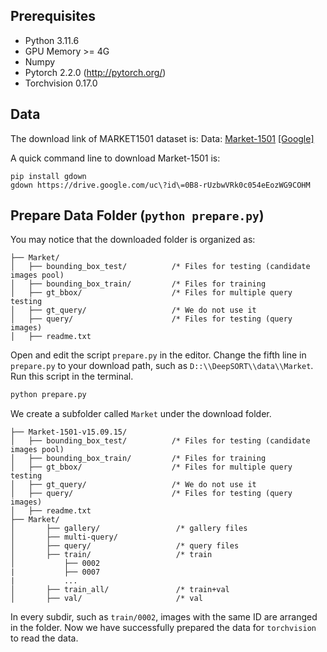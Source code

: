 ## Prerequisites
- Python 3.11.6
- GPU Memory >= 4G
- Numpy
- Pytorch 2.2.0 (http://pytorch.org/)
- Torchvision 0.17.0

## Data
The download link of MARKET1501 dataset is:
Data: [Market-1501](http://188.138.127.15:81/Datasets/Market-1501-v15.09.15.zip) [[Google]](https://drive.google.com/file/d/0B8-rUzbwVRk0c054eEozWG9COHM/view)

A quick command line to download Market-1501 is: 
```
pip install gdown
gdown https://drive.google.com/uc\?id\=0B8-rUzbwVRk0c054eEozWG9COHM
```

## Prepare Data Folder (`python prepare.py`)
You may notice that the downloaded folder is organized as:
```
├── Market/
│   ├── bounding_box_test/          /* Files for testing (candidate images pool)
│   ├── bounding_box_train/         /* Files for training 
│   ├── gt_bbox/                    /* Files for multiple query testing 
│   ├── gt_query/                   /* We do not use it 
│   ├── query/                      /* Files for testing (query images)
│   ├── readme.txt
```

Open and edit the script `prepare.py` in the editor. Change the fifth line in `prepare.py` to your download path, such as `D::\\DeepSORT\\data\\Market`. Run this script in the terminal.
```bash
python prepare.py
```

We create a subfolder called `Market` under the download folder. 
```
├── Market-1501-v15.09.15/
│   ├── bounding_box_test/          /* Files for testing (candidate images pool)
│   ├── bounding_box_train/         /* Files for training 
│   ├── gt_bbox/                    /* Files for multiple query testing 
│   ├── gt_query/                   /* We do not use it
│   ├── query/                      /* Files for testing (query images)
│   ├── readme.txt
├── Market/
│       ├── gallery/                 /* gallery files  
│       ├── multi-query/    
│       ├── query/                   /* query files  
│       ├── train/                   /* train 
│           ├── 0002
|           ├── 0007
|           ...
│       ├── train_all/               /* train+val      
│       ├── val/                     /* val
```

In every subdir, such as `train/0002`, images with the same ID are arranged in the folder.
Now we have successfully prepared the data for `torchvision` to read the data. 
